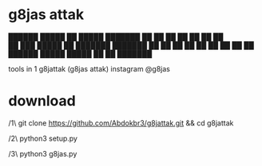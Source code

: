 # g8jas attak

 ██████   █████       ██  █████  ███████ 
██       ██   ██      ██ ██   ██ ██      
██   ███  █████       ██ ███████ ███████ 
██    ██ ██   ██ ██   ██ ██   ██      ██ 
 ██████   █████   █████  ██   ██ ███████ 
                                         
                                         

                                      
tools in 1 
g8jattak (g8jas attak)
instagram @g8jas

# download
/1\ git clone https://github.com/Abdokbr3/g8jattak.git && cd g8jattak


/2\ python3 setup.py


/3\ python3 g8jas.py
